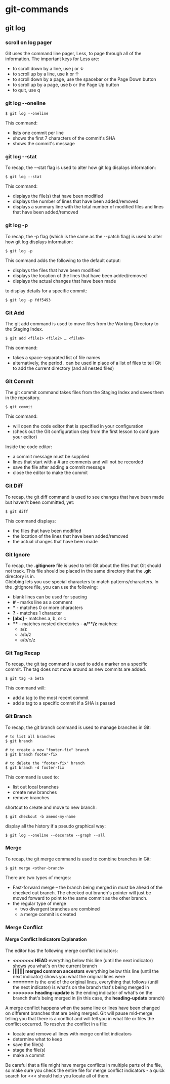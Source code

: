 # git-commands 

## git log  
### scroll on log pager
Git uses the command line pager, Less, to page through all of the information. The important keys for Less are:  

- to scroll down by a line, use j or ↓  
- to scroll up by a line, use k or ↑  
- to scroll down by a page, use the spacebar or the Page Down button  
- to scroll up by a page, use b or the Page Up button  
- to quit, use q  

### git log --oneline
```
$ git log --oneline
```

This command:  

- lists one commit per line  
- shows the first 7 characters of the commit's SHA  
- shows the commit's message  

### git log --stat
To recap, the --stat flag is used to alter how git log displays information:
```
$ git log --stat
```

This command:

- displays the file(s) that have been modified
- displays the number of lines that have been added/removed
- displays a summary line with the total number of modified files and lines that have been added/removed  

### git log -p
To recap, the -p flag (which is the same as the --patch flag) is used to alter how git log displays information:
```
$ git log -p
```

This command adds the following to the default output:

- displays the files that have been modified
- displays the location of the lines that have been added/removed
- displays the actual changes that have been made

to display details for a specific commit:   
```
$ git log -p fdf5493
```

### Git Add  
The git add command is used to move files from the Working Directory to the Staging Index.  
```
$ git add <file1> <file2> … <fileN>  
```
This command:  

- takes a space-separated list of file names  
- alternatively, the period . can be used in place of a list of files to tell Git to add the current directory (and all nested files)  

### Git Commit  
The git commit command takes files from the Staging Index and saves them in the repository.  
```
$ git commit
```
This command:

- will open the code editor that is specified in your configuration
- (check out the Git configuration step from the first lesson to configure your editor)  
  
Inside the code editor:  
- a commit message must be supplied  
- lines that start with a # are comments and will not be recorded
- save the file after adding a commit message
- close the editor to make the commit

### Git Diff  
To recap, the git diff command is used to see changes that have been made but haven't been committed, yet:  
```
$ git diff
```
This command displays:  

- the files that have been modified
- the location of the lines that have been added/removed
- the actual changes that have been made

### Git Ignore  
To recap, the **.gitignore** file is used to tell Git about the files that Git should not track. This file should be placed in the same directory that the **.git** directory is in.  
Globbing lets you use special characters to match patterns/characters. In the .gitignore file, you can use the following:  

- blank lines can be used for spacing  
- **#** - marks line as a comment  
- __*__ - matches 0 or more characters  
- **?** - matches 1 character  
- **[abc]** - matches a, b, or c  
- __**__ - matches nested directories - __a/**/z__ matches:  
  - a/z  
  - a/b/z  
  - a/b/c/z  
  
### Git Tag Recap
To recap, the git tag command is used to add a marker on a specific commit. The tag does not move around as new commits are added.  
```
$ git tag -a beta
```
This command will:  

- add a tag to the most recent commit
- add a tag to a specific commit if a SHA is passed

### Git Branch
To recap, the git branch command is used to manage branches in Git:  
```
# to list all branches
$ git branch

# to create a new "footer-fix" branch
$ git branch footer-fix

# to delete the "footer-fix" branch
$ git branch -d footer-fix
```  
This command is used to:  

- list out local branches
- create new branches
- remove branches  

shortcut to create and move to new branch:  
``` 
$ git checkout -b amend-my-name
``` 

display all the history if a pseudo graphical way:
``` 
$ git log --oneline --decorate --graph --all
``` 

### Merge
To recap, the git merge command is used to combine branches in Git:  
``` 
$ git merge <other-branch>
``` 

There are two types of merges:  

- Fast-forward merge – the branch being merged in must be ahead of the checked out branch. The checked out branch's pointer will just be moved forward to point to the same commit as the other branch.  
- the regular type of merge
  - two divergent branches are combined
  - a merge commit is created

### Merge Conflict 

#### Merge Conflict Indicators Explanation
The editor has the following merge conflict indicators:

- __<<<<<<< HEAD__ everything below this line (until the next indicator) shows you what's on the current branch
- __||||||| merged common ancestors__ everything below this line (until the next indicator) shows you what the original lines were
- __=======__ is the end of the original lines, everything that follows (until the next indicator) is what's on the branch that's being merged in
- __>>>>>>> heading-update__ is the ending indicator of what's on the branch that's being merged in (in this case, the __heading-update__ branch)

A merge conflict happens when the same line or lines have been changed on different branches that are being merged. Git will pause mid-merge telling you that there is a conflict and will tell you in what file or files the conflict occurred. To resolve the conflict in a file:  

- locate and remove all lines with merge conflict indicators
- determine what to keep
- save the file(s)
- stage the file(s)
- make a commit

Be careful that a file might have merge conflicts in multiple parts of the file, so make sure you check the entire file for merge conflict indicators - a quick search for <<< should help you locate all of them.
